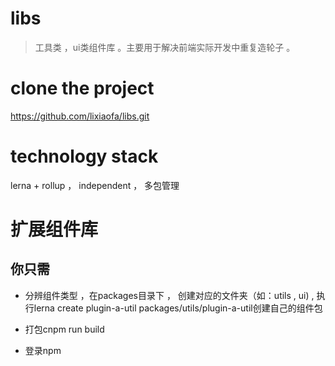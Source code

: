 <!--
 * @Descripttion: 
 * @Date: 2021-07-01 16:49:44
 * @LastEditors: Sima thief
 * @LastEditTime: 2021-07-09 18:36:00
 * @Author: Sima thief
-->
# libs
> 工具类 ，ui类组件库 。主要用于解决前端实际开发中重复造轮子 。

# clone the project
https://github.com/lixiaofa/libs.git


# technology stack
lerna + rollup ， independent  ， 多包管理

# 扩展组件库 

## 你只需

+ 分辨组件类型 ，在packages目录下 ， 创建对应的文件夹（如：utils  , ui)  , 执行lerna create plugin-a-util packages/utils/plugin-a-util创建自己的组件包
+ 打包cnpm run build

+ 登录npm 
